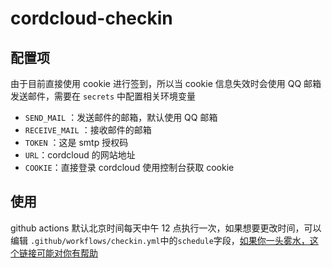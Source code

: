 # cordcloud-checkin

## 配置项

由于目前直接使用 cookie 进行签到，所以当 cookie 信息失效时会使用 QQ 邮箱发送邮件，需要在 `secrets` 中配置相关环境变量

- `SEND_MAIL` ：发送邮件的邮箱，默认使用 QQ 邮箱
- `RECEIVE_MAIL` ：接收邮件的邮箱
- `TOKEN` ：这是 smtp 授权码
- `URL`：cordcloud 的网站地址
- `COOKIE`：直接登录 cordcloud 使用控制台获取 cookie

## 使用

github actions 默认北京时间每天中午 12 点执行一次，如果想要更改时间，可以编辑 `.github/workflows/checkin.yml`中的`schedule`字段，[如果你一头雾水，这个链接可能对你有帮助](https://crontab.guru/#00_12_*_*_*)
